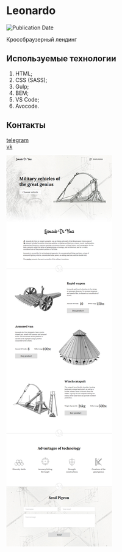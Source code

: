 # Leonardo
![Publication Date](https://img.shields.io/static/v1?label=Release%20Date&message=05.08.2019&color=brightgreen&style=flat-square)

Кроссбраузерный лендинг

## Используемые технологии
1. HTML;
2. CSS (SASS);
3. Gulp;
4. BEM;
5. VS Code;
6. Avocode.

## Контакты
[telegram](https://t.me/holiden)  
[vk](https://vk.com/holiden)

![Screenshot макета](https://github.com/Holiden/Leonardo/blob/master/source/images/screenshot.png)
